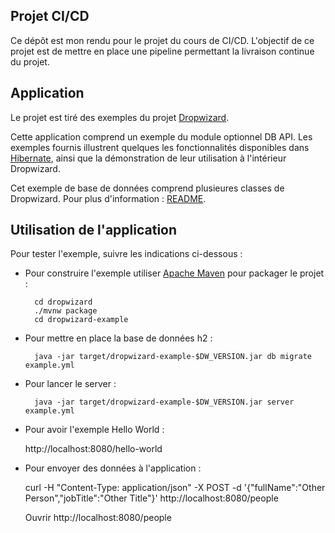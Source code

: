 ## Projet CI/CD
Ce dépôt est mon rendu pour le projet du cours de CI/CD. L'objectif de ce projet est de mettre en place une pipeline permettant la livraison continue du projet. 

## Application
Le projet est tiré des exemples du projet [Dropwizard](https://github.com/dropwizard/dropwizard).

Cette application comprend un exemple du module optionnel DB API. Les exemples fournis illustrent quelques les fonctionnalités disponibles dans [Hibernate](http://hibernate.org/), ainsi que la démonstration de leur utilisation à l'intérieur Dropwizard.

Cet exemple de base de données comprend plusieures classes de Dropwizard. Pour plus d'information : [README](https://github.com/dropwizard/dropwizard/blob/master/dropwizard-example/README.md). 

## Utilisation de l'application
Pour tester l'exemple, suivre les indications ci-dessous :

* Pour construire l'exemple utiliser  [Apache Maven](https://maven.apache.org/)  pour packager le projet :

        cd dropwizard
        ./mvnw package
        cd dropwizard-example

* Pour mettre en place la base de données h2 : 

        java -jar target/dropwizard-example-$DW_VERSION.jar db migrate example.yml

* Pour lancer le server : 

        java -jar target/dropwizard-example-$DW_VERSION.jar server example.yml

* Pour avoir l'exemple Hello World :

	http://localhost:8080/hello-world

* Pour envoyer des données à l'application :

	curl -H "Content-Type: application/json" -X POST -d '{"fullName":"Other Person","jobTitle":"Other Title"}' http://localhost:8080/people
	
	Ouvrir http://localhost:8080/people
